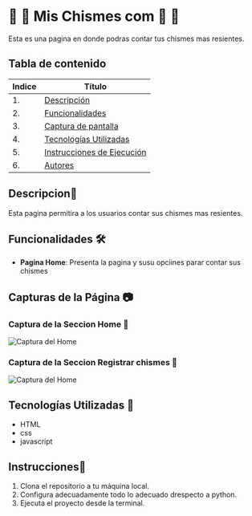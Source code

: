 #  🤫 🧏 Mis Chismes com  🤫 🧏

Esta es una pagina en donde podras contar tus chismes mas resientes.


## Tabla de contenido
| Indice | Título  |
|--|--|
| 1. | [Descripción](#Descripcion) |
| 2. | [Funcionalidades](#Funcionalidades) |
| 3. | [Captura de pantalla](#Captura_de_pantalla) |
| 4. | [Tecnologías Utilizadas](#Tenologia_Usada) |
| 5. | [Instrucciones de Ejecución](#Instrucciones) |
| 6. | [Autores](#Autores) |


## Descripcion🚀
Esta pagina permitira a los usuarios contar sus chismes mas resientes.




## Funcionalidades 🛠️

- **Pagina Home**: Presenta la pagina y susu opciines parar contar sus chismes


## Capturas de la Página 📷

### Captura de la Seccion Home 🔬
![Captura del Home](https://github.com/user-attachments/assets/21e66871-5f5e-4a9a-937d-7c8062398692)

### Captura de la Seccion Registrar chismes 💉
![Captura del Home](https://github.com/user-attachments/assets/36dded3b-a9df-4e89-97f5-d27b7d8105cf)







## Tecnologías Utilizadas 📱

- HTML
- css
- javascript

## Instrucciones📐

1. Clona el repositorio a tu máquina local. 
2. Configura adecuadamente todo lo adecuado drespecto a python.
3. Ejecuta el proyecto desde la terminal.
